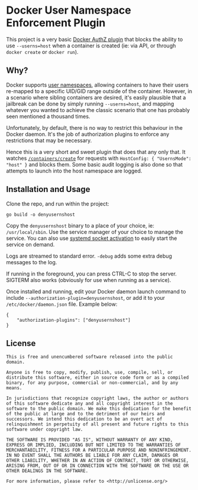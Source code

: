 # Docker User Namespace Enforcement Plugin

This project is a very basic [Docker AuthZ plugin][1] that blocks the ability
to use `--userns=host` when a container is created (ie: via API, or through
`docker create` or `docker run`).

## Why?

Docker supports [user namespaces][2], allowing containers to have their users
re-mapped to a specific UID/GID range outside of the container. However,
in a scenario where sibling containers are desired, it's easily plausible that a
jailbreak can be done by simply running `--userns=host`, and mapping whatever
you wanted to achieve the classic scenario that one has probably seen mentioned
a thousand times.

Unfortunately, by default, there is no way to restrict this behaviour in the
Docker daemon. It's the job of authorization plugins to enforce any restrictions
that may be necessary.

Hence this is a very short and sweet plugin that does that any only that. It
watches [`/containers/create`][3] for requests with `HostConfig: { "UsernsMode":
"host" }` and blocks them. Some basic audit logging is also done so that
attempts to launch into the host namespace are logged.

## Installation and Usage

Clone the repo, and run within the project:

```
go build -o denyusernshost
```

Copy the `denyusernshost` binary to a place of your choice, ie:
`/usr/local/sbin`. Use the service manager of your choice to manage the service.
You can also use [systemd socket activation][4] to easily start the service on
demand.

Logs are streamed to standard error. `-debug` adds some extra debug messages
to the log.

If running in the foreground, you can press CTRL-C to stop the server. SIGTERM
also works (obviously for use when running as a service).

Once installed and running, edit your Docker daemon launch command to include
`--authorization-plugin=denyusernshost`, or add it to your
`/etc/docker/daemon.json` file. Example below:

```
{
	"authorization-plugins": ["denyusernshost"]
}
```

## License

```
This is free and unencumbered software released into the public domain.

Anyone is free to copy, modify, publish, use, compile, sell, or
distribute this software, either in source code form or as a compiled
binary, for any purpose, commercial or non-commercial, and by any
means.

In jurisdictions that recognize copyright laws, the author or authors
of this software dedicate any and all copyright interest in the
software to the public domain. We make this dedication for the benefit
of the public at large and to the detriment of our heirs and
successors. We intend this dedication to be an overt act of
relinquishment in perpetuity of all present and future rights to this
software under copyright law.

THE SOFTWARE IS PROVIDED "AS IS", WITHOUT WARRANTY OF ANY KIND,
EXPRESS OR IMPLIED, INCLUDING BUT NOT LIMITED TO THE WARRANTIES OF
MERCHANTABILITY, FITNESS FOR A PARTICULAR PURPOSE AND NONINFRINGEMENT.
IN NO EVENT SHALL THE AUTHORS BE LIABLE FOR ANY CLAIM, DAMAGES OR
OTHER LIABILITY, WHETHER IN AN ACTION OF CONTRACT, TORT OR OTHERWISE,
ARISING FROM, OUT OF OR IN CONNECTION WITH THE SOFTWARE OR THE USE OR
OTHER DEALINGS IN THE SOFTWARE.

For more information, please refer to <http://unlicense.org/>
```

[1]: https://docs.docker.com/engine/extend/plugins_authorization/
[2]: https://docs.docker.com/engine/reference/commandline/dockerd/#/daemon-user-namespace-options
[3]: https://docs.docker.com/engine/reference/api/docker_remote_api_v1.24/#/create-a-container
[4]: https://docs.docker.com/engine/extend/plugin_api/#/systemd-socket-activation
